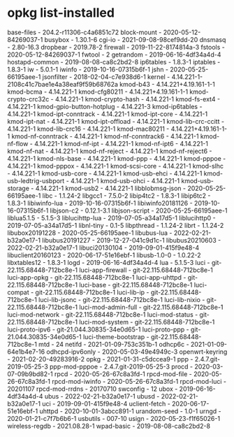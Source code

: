 # opkg list-installed
base-files - 204.2-r11306-c4a6851c72
block-mount - 2020-05-12-84269037-1
busybox - 1.30.1-6
cgi-io - 2021-09-08-98cef9dd-20
dnsmasq - 2.80-16.3
dropbear - 2019.78-2
firewall - 2019-11-22-8174814a-3
fstools - 2020-05-12-84269037-1
fwtool - 2
getrandom - 2019-06-16-4df34a4d-4
hostapd-common - 2019-08-08-ca8c2bd2-8
ip6tables - 1.8.3-1
iptables - 1.8.3-1
iw - 5.0.1-1
iwinfo - 2019-10-16-07315b6f-1
jshn - 2020-05-25-66195aee-1
jsonfilter - 2018-02-04-c7e938d6-1
kernel - 4.14.221-1-2108c41c7bae1e4a38eaf9f59b68762a
kmod-b43 - 4.14.221+4.19.161-1-1
kmod-bcma - 4.14.221-1
kmod-cfg80211 - 4.14.221+4.19.161-1-1
kmod-crypto-crc32c - 4.14.221-1
kmod-crypto-hash - 4.14.221-1
kmod-fs-ext4 - 4.14.221-1
kmod-gpio-button-hotplug - 4.14.221-3
kmod-ip6tables - 4.14.221-1
kmod-ipt-conntrack - 4.14.221-1
kmod-ipt-core - 4.14.221-1
kmod-ipt-nat - 4.14.221-1
kmod-ipt-offload - 4.14.221-1
kmod-lib-crc-ccitt - 4.14.221-1
kmod-lib-crc16 - 4.14.221-1
kmod-mac80211 - 4.14.221+4.19.161-1-1
kmod-nf-conntrack - 4.14.221-1
kmod-nf-conntrack6 - 4.14.221-1
kmod-nf-flow - 4.14.221-1
kmod-nf-ipt - 4.14.221-1
kmod-nf-ipt6 - 4.14.221-1
kmod-nf-nat - 4.14.221-1
kmod-nf-reject - 4.14.221-1
kmod-nf-reject6 - 4.14.221-1
kmod-nls-base - 4.14.221-1
kmod-ppp - 4.14.221-1
kmod-pppoe - 4.14.221-1
kmod-pppox - 4.14.221-1
kmod-scsi-core - 4.14.221-1
kmod-slhc - 4.14.221-1
kmod-usb-core - 4.14.221-1
kmod-usb-ehci - 4.14.221-1
kmod-usb-ledtrig-usbport - 4.14.221-1
kmod-usb-ohci - 4.14.221-1
kmod-usb-storage - 4.14.221-1
kmod-usb2 - 4.14.221-1
libblobmsg-json - 2020-05-25-66195aee-1
libc - 1.1.24-2
libgcc1 - 7.5.0-2
libip4tc2 - 1.8.3-1
libip6tc2 - 1.8.3-1
libiwinfo-lua - 2019-10-16-07315b6f-1
libiwinfo20181126 - 2019-10-16-07315b6f-1
libjson-c2 - 0.12.1-3.1
libjson-script - 2020-05-25-66195aee-1
liblua5.1.5 - 5.1.5-3
liblucihttp-lua - 2019-07-05-a34a17d5-1
liblucihttp0 - 2019-07-05-a34a17d5-1
libnl-tiny - 0.1-5
libpthread - 1.1.24-2
librt - 1.1.24-2
libubox20191228 - 2020-05-25-66195aee-1
libubus-lua - 2022-02-21-b32a0e17-1
libubus20191227 - 2019-12-27-041c9d1c-1
libubus20210603 - 2022-02-21-b32a0e17-1
libuci20130104 - 2019-09-01-415f9e48-4
libuclient20160123 - 2020-06-17-51e16ebf-1
libusb-1.0-0 - 1.0.22-2
libxtables12 - 1.8.3-1
logd - 2019-06-16-4df34a4d-4
lua - 5.1.5-3
luci - git-22.115.68448-712bc8e-1
luci-app-firewall - git-22.115.68448-712bc8e-1
luci-app-opkg - git-22.115.68448-712bc8e-1
luci-app-uhttpd - git-22.115.68448-712bc8e-1
luci-base - git-22.115.68448-712bc8e-1
luci-compat - git-22.115.68448-712bc8e-1
luci-lib-ip - git-22.115.68448-712bc8e-1
luci-lib-jsonc - git-22.115.68448-712bc8e-1
luci-lib-nixio - git-22.115.68448-712bc8e-1
luci-mod-admin-full - git-22.115.68448-712bc8e-1
luci-mod-network - git-22.115.68448-712bc8e-1
luci-mod-status - git-22.115.68448-712bc8e-1
luci-mod-system - git-22.115.68448-712bc8e-1
luci-proto-ipv6 - git-21.044.30835-34e0d65-1
luci-proto-ppp - git-21.044.30835-34e0d65-1
luci-theme-bootstrap - git-22.115.68448-712bc8e-1
mtd - 24
netifd - 2021-01-09-753c351b-1
odhcp6c - 2021-01-09-64e1b4e7-16
odhcpd-ipv6only - 2020-05-03-49e4949c-3
openwrt-keyring - 2021-02-20-49283916-2
opkg - 2021-01-31-c5dccea9-1
ppp - 2.4.7.git-2019-05-25-3
ppp-mod-pppoe - 2.4.7.git-2019-05-25-3
procd - 2020-03-07-09b9bd82-1
rpcd - 2020-05-26-67c8a3fd-1
rpcd-mod-file - 2020-05-26-67c8a3fd-1
rpcd-mod-iwinfo - 2020-05-26-67c8a3fd-1
rpcd-mod-luci - 20201107
rpcd-mod-rrdns - 20170710
swconfig - 12
ubox - 2019-06-16-4df34a4d-4
ubus - 2022-02-21-b32a0e17-1
ubusd - 2022-02-21-b32a0e17-1
uci - 2019-09-01-415f9e48-4
uclient-fetch - 2020-06-17-51e16ebf-1
uhttpd - 2020-10-01-3abcc891-1
urandom-seed - 1.0-1
urngd - 2020-01-21-c7f7b6b6-1
usbutils - 007-10
usign - 2020-05-23-f1f65026-1
wireless-regdb - 2021.08.28-1
wpad-basic - 2019-08-08-ca8c2bd2-8


